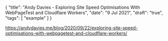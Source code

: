{
	"title": "Andy Davies - Exploring Site Speed Optimisations With WebPageTest and Cloudflare Workers",
	"date": "9 Jul 2021",
	"draft": "true",
	"tags": [
		"example"
	]
}

https://andydavies.me/blog/2020/09/22/exploring-site-speed-optimisations-with-webpagetest-and-cloudflare-workers/
